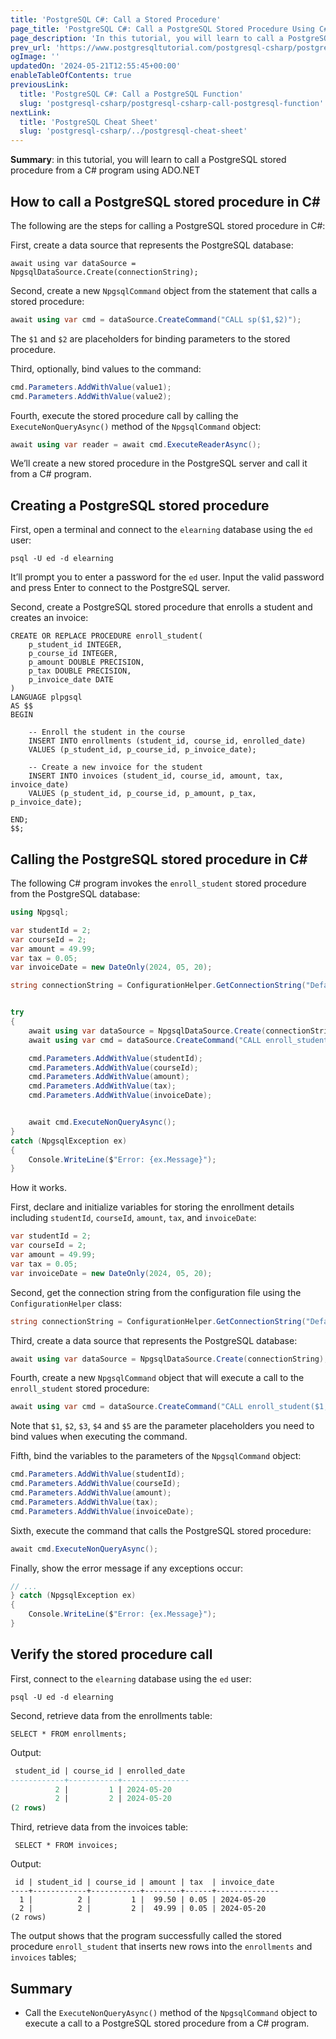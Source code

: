 ```yaml
---
title: 'PostgreSQL C#: Call a Stored Procedure'
page_title: 'PostgreSQL C#: Call a PostgreSQL Stored Procedure Using C#'
page_description: 'In this tutorial, you will learn to call a PostgreSQL stored procedure from a C# program using ADO.NET'
prev_url: 'https://www.postgresqltutorial.com/postgresql-csharp/postgresql-csharp-call-a-stored-procedure/'
ogImage: ''
updatedOn: '2024-05-21T12:55:45+00:00'
enableTableOfContents: true
previousLink:
  title: 'PostgreSQL C#: Call a PostgreSQL Function'
  slug: 'postgresql-csharp/postgresql-csharp-call-postgresql-function'
nextLink:
  title: 'PostgreSQL Cheat Sheet'
  slug: 'postgresql-csharp/../postgresql-cheat-sheet'
---
```


**Summary**: in this tutorial, you will learn to call a PostgreSQL stored procedure from a C\# program using ADO.NET

## How to call a PostgreSQL stored procedure in C\#

The following are the steps for calling a PostgreSQL stored procedure in C\#:

First, create a data source that represents the PostgreSQL database:

```cssql
await using var dataSource = NpgsqlDataSource.Create(connectionString);
```

Second, create a new `NpgsqlCommand` object from the statement that calls a stored procedure:

```cs
await using var cmd = dataSource.CreateCommand("CALL sp($1,$2)");
```

The `$1` and `$2` are placeholders for binding parameters to the stored procedure.

Third, optionally, bind values to the command:

```cs
cmd.Parameters.AddWithValue(value1);
cmd.Parameters.AddWithValue(value2);
```

Fourth, execute the stored procedure call by calling the `ExecuteNonQueryAsync()` method of the `NpgsqlCommand` object:

```cs
await using var reader = await cmd.ExecuteReaderAsync();
```

We’ll create a new stored procedure in the PostgreSQL server and call it from a C\# program.

## Creating a PostgreSQL stored procedure

First, open a terminal and connect to the `elearning` database using the `ed` user:

```plaintext
psql -U ed -d elearning
```

It’ll prompt you to enter a password for the `ed` user. Input the valid password and press Enter to connect to the PostgreSQL server.

Second, create a PostgreSQL stored procedure that enrolls a student and creates an invoice:

```pgsql
CREATE OR REPLACE PROCEDURE enroll_student(
    p_student_id INTEGER,
    p_course_id INTEGER,
    p_amount DOUBLE PRECISION,
    p_tax DOUBLE PRECISION,
    p_invoice_date DATE
)
LANGUAGE plpgsql
AS $$
BEGIN

    -- Enroll the student in the course
	INSERT INTO enrollments (student_id, course_id, enrolled_date)
    VALUES (p_student_id, p_course_id, p_invoice_date);

    -- Create a new invoice for the student
    INSERT INTO invoices (student_id, course_id, amount, tax, invoice_date)
    VALUES (p_student_id, p_course_id, p_amount, p_tax, p_invoice_date);

END;
$$;
```

## Calling the PostgreSQL stored procedure in C\#

The following C\# program invokes the `enroll_student` stored procedure from the PostgreSQL database:

```cs
using Npgsql;

var studentId = 2;
var courseId = 2;
var amount = 49.99;
var tax = 0.05;
var invoiceDate = new DateOnly(2024, 05, 20);

string connectionString = ConfigurationHelper.GetConnectionString("DefaultConnection");


try
{
    await using var dataSource = NpgsqlDataSource.Create(connectionString);
    await using var cmd = dataSource.CreateCommand("CALL enroll_student($1,$2,$3,$4,$5)");

    cmd.Parameters.AddWithValue(studentId);
    cmd.Parameters.AddWithValue(courseId);
    cmd.Parameters.AddWithValue(amount);
    cmd.Parameters.AddWithValue(tax);
    cmd.Parameters.AddWithValue(invoiceDate);


    await cmd.ExecuteNonQueryAsync();
}
catch (NpgsqlException ex)
{
    Console.WriteLine($"Error: {ex.Message}");
}
```

How it works.

First, declare and initialize variables for storing the enrollment details including `studentId`, `courseId`, `amount`, `tax`, and `invoiceDate`:

```cs
var studentId = 2;
var courseId = 2;
var amount = 49.99;
var tax = 0.05;
var invoiceDate = new DateOnly(2024, 05, 20);
```

Second, get the connection string from the configuration file using the `ConfigurationHelper` class:

```cs
string connectionString = ConfigurationHelper.GetConnectionString("DefaultConnection");
```

Third, create a data source that represents the PostgreSQL database:

```cs
await using var dataSource = NpgsqlDataSource.Create(connectionString);
```

Fourth, create a new `NpgsqlCommand` object that will execute a call to the `enroll_student` stored procedure:

```cs
await using var cmd = dataSource.CreateCommand("CALL enroll_student($1,$2,$3,$4,$5)");
```

Note that `$1`, `$2`, `$3`, `$4` and `$5` are the parameter placeholders you need to bind values when executing the command.

Fifth, bind the variables to the parameters of the `NpgsqlCommand` object:

```cs
cmd.Parameters.AddWithValue(studentId);
cmd.Parameters.AddWithValue(courseId);
cmd.Parameters.AddWithValue(amount);
cmd.Parameters.AddWithValue(tax);
cmd.Parameters.AddWithValue(invoiceDate);
```

Sixth, execute the command that calls the PostgreSQL stored procedure:

```cs
await cmd.ExecuteNonQueryAsync();
```

Finally, show the error message if any exceptions occur:

```cs
// ...
} catch (NpgsqlException ex)
{
    Console.WriteLine($"Error: {ex.Message}");
}
```

## Verify the stored procedure call

First, connect to the `elearning` database using the `ed` user:

```plaintext
psql -U ed -d elearning
```

Second, retrieve data from the enrollments table:

```plaintext
SELECT * FROM enrollments;
```

Output:

```sql
 student_id | course_id | enrolled_date
------------+-----------+---------------
          2 |         1 | 2024-05-20
          2 |         2 | 2024-05-20
(2 rows)
```

Third, retrieve data from the invoices table:

```
 SELECT * FROM invoices;
```

Output:

```
 id | student_id | course_id | amount | tax  | invoice_date
----+------------+-----------+--------+------+--------------
  1 |          2 |         1 |  99.50 | 0.05 | 2024-05-20
  2 |          2 |         2 |  49.99 | 0.05 | 2024-05-20
(2 rows)
```

The output shows that the program successfully called the stored procedure `enroll_student` that inserts new rows into the `enrollments` and `invoices` tables;

## Summary

- Call the `ExecuteNonQueryAsync()` method of the `NpgsqlCommand` object to execute a call to a PostgreSQL stored procedure from a C\# program.
